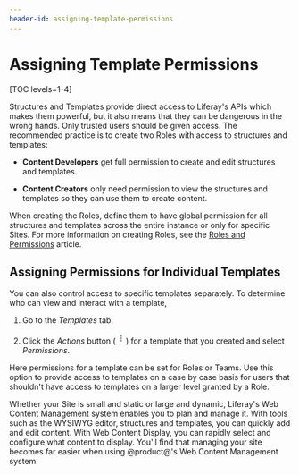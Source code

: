 ```yaml
---
header-id: assigning-template-permissions
---
```


# Assigning Template Permissions

[TOC levels=1-4]

Structures and Templates provide direct access to Liferay's APIs which makes
them powerful, but it also means that they can be dangerous in the wrong hands.
Only trusted users should be given access. The recommended practice is to
create two Roles with access to structures and templates:

-  **Content Developers** get full permission to create and edit structures 
   and templates.
 
-  **Content Creators** only need permission to view the structures and 
   templates so they can use them to create content.

When creating the Roles, define them to have global permission for all
structures and templates across the entire instance or only for specific
Sites. For more information on creating Roles, see the 
[Roles and Permissions](/docs/7-2/user/-/knowledge_base/u/roles-and-permissions) 
article.

## Assigning Permissions for Individual Templates

You can also control access to specific templates separately. To determine who 
can view and interact with a template,

1.  Go to the *Templates* tab.

2.  Click the *Actions* button (![Actions](../../../../../../images/icon-actions.png))
    for a template that you created and select *Permissions*.

Here permissions for a template can be set for Roles or Teams. Use this option 
to provide access to templates on a case by case basis for users that shouldn't
have access to templates on a larger level granted by a Role.

Whether your Site is small and static or large and dynamic, Liferay's Web
Content Management system enables you to plan and manage it. With tools such as
the WYSIWYG editor, structures and templates, you can quickly add and edit
content. With Web Content Display, you can rapidly select and configure what
content to display. You'll find that managing your site becomes far easier when
using @product@'s Web Content Management system.
